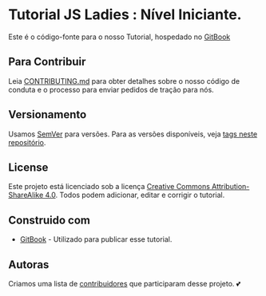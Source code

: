 # Tutorial JS Ladies : Nível Iniciante.

Este é o código-fonte para o nosso Tutorial, hospedado no [GitBook](#)

## Para Contribuir

Leia [CONTRIBUTING.md](https://github.com/JsLadiesBR/tutorial-inicante/blob/master/CONTRIBUTING.md) para obter detalhes sobre o nosso código de conduta e o processo para enviar pedidos de tração para nós.

## Versionamento

Usamos [SemVer](http://semver.org/) para versões. Para as versões disponíveis, veja [tags neste repositório](https://github.com/JsLadiesBR/tutorial-inicante/tags).

## License

Este projeto está licenciado sob a licença [Creative Commons Attribution-ShareAlike 4.0](https://creativecommons.org/licenses/by-sa/4.0/). Todos podem adicionar, editar e corrigir o tutorial.

## Construido com

* [GitBook](https://www.gitbook.com/) - Utilizado para publicar esse tutorial.

## Autoras

Criamos uma lista de [contribuidores](https://github.com/JsLadiesBR/tutorial-inicante/blob/master/CONTRIBUTORS.md) que participaram desse projeto. :two_hearts:

